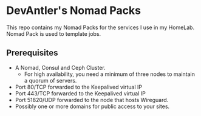 # DevAntler's Nomad Packs

This repo contains my Nomad Packs for the services I use in my HomeLab. Nomad Pack is used to template jobs.

## Prerequisites

- A Nomad, Consul and Ceph Cluster.
  - For high availability, you need a minimum of three nodes to maintain a quorum of servers.
- Port 80/TCP forwarded to the Keepalived virtual IP
- Port 443/TCP forwarded to the Keepalived virtual IP
- Port 51820/UDP forwarded to the node that hosts Wireguard.
- Possibly one or more domains for public access to your sites.

